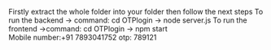Firstly extract the whole folder into your folder then follow the next steps
To run the backend -> command: cd OTPlogin
                             -> node server.js
To run the frontend ->command: cd OTPlogin
                             -> npm start        
Mobile number:+91 7893041752
otp: 789121
